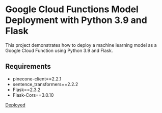# Google Cloud Functions Model Deployment with Python 3.9 and Flask

This project demonstrates how to deploy a machine learning model as a Google Cloud Function using Python 3.9 and Flask.

## Requirements 
- pinecone-client==2.2.1
- sentence_transformers==2.2.2
- Flask==2.3.2
- Flask-Cors==3.0.10


[Deployed](gcfunctions.png)
